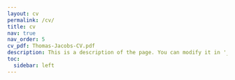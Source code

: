 ```yaml
---
layout: cv
permalink: /cv/
title: cv
nav: true
nav_order: 5
cv_pdf: Thomas-Jacobs-CV.pdf
description: This is a description of the page. You can modify it in '_pages/cv.md'. You can also change or remove the top pdf download button.
toc:
  sidebar: left
---
```

